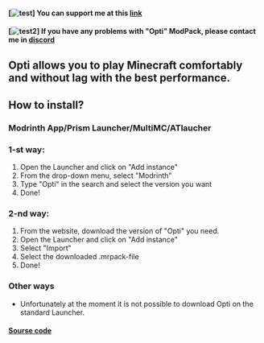 #### [![test](https://imgur.com/a/OTVsKpc)] You can support me at this [link](https://www.donationalerts.com/r/the_annleyyy) 
#### [![test2](https://imgur.com/a/OTVsKpc)] If you have any problems with "Opti" ModPack, please contact me in [discord](https://discord.gg/KtzzvT4Pyv)

## Opti allows you to play Minecraft comfortably and without lag with the best performance.

## How to install?
### Modrinth App/Prism Launcher/MultiMC/ATlaucher
### 1-st way:
1. Open the Launcher and click on "Add instance"
2. From the drop-down menu, select "Modrinth"
3. Type "Opti" in the search and select the version you want
4. Done!

### 2-nd way:
1. From the website, download the version of "Opti" you need.
2. Open the Launcher and click on "Add instance"
3. Select "Import"
4. Select the downloaded .mrpack-file
5. Done!

### Other ways
 - Unfortunately at the moment it is not possible to download Opti on the standard Launcher.

#### [Sourse code](https://github.com/The-Annley/opti)
